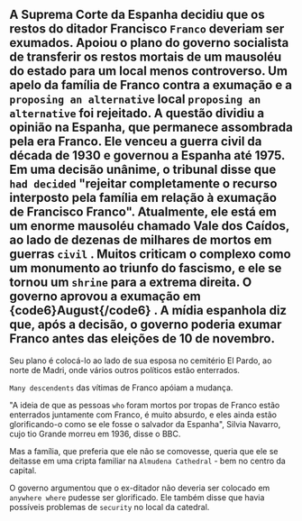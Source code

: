 ## A Suprema Corte da Espanha decidiu que os restos do ditador Francisco `Franco` deveriam ser exumados. Apoiou o plano do governo socialista de transferir os restos mortais de um mausoléu do estado para um local menos controverso. Um apelo da família de Franco contra a exumação e a `proposing an alternative` local `proposing an alternative` foi rejeitado. A questão dividiu a opinião na Espanha, que permanece assombrada pela era Franco. Ele venceu a guerra civil da década de 1930 e governou a Espanha até 1975. Em uma decisão unânime, o tribunal disse que `had decided` "rejeitar completamente o recurso interposto pela família em relação à exumação de Francisco Franco". Atualmente, ele está em um enorme mausoléu chamado Vale dos Caídos, ao lado de dezenas de milhares de mortos em guerras `civil` . Muitos criticam o complexo como um monumento ao triunfo do fascismo, e ele se tornou um `shrine` para a extrema direita. O governo aprovou a exumação em {code6}August{/code6} . A mídia espanhola diz que, após a decisão, o governo poderia exumar Franco antes das eleições de 10 de novembro.

Seu plano é colocá-lo ao lado de sua esposa no cemitério El Pardo, ao norte de Madri, onde vários outros políticos estão enterrados.

`Many descendents` das vítimas de Franco apóiam a mudança.

"A ideia de que as pessoas `who` foram mortos por tropas de Franco estão enterrados juntamente com Franco, é muito absurdo, e eles ainda estão glorificando-o como se ele fosse o salvador da Espanha", Silvia Navarro, cujo tio Grande morreu em 1936, disse o BBC.

Mas a família, que preferia que ele não se comovesse, queria que ele se deitasse em uma cripta familiar na `Almudena Cathedral` - bem no centro da capital.

O governo argumentou que o ex-ditador não deveria ser colocado em `anywhere where` pudesse ser glorificado. Ele também disse que havia possíveis problemas de `security` no local da catedral.
